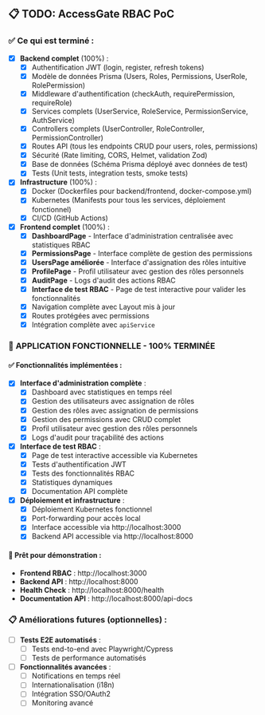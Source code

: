 ## 📋 **TODO: AccessGate RBAC PoC**

### ✅ **Ce qui est terminé :**

- [x] **Backend complet** (100%) :
  - [x] Authentification JWT (login, register, refresh tokens)
  - [x] Modèle de données Prisma (Users, Roles, Permissions, UserRole, RolePermission)
  - [x] Middleware d'authentification (checkAuth, requirePermission, requireRole)
  - [x] Services complets (UserService, RoleService, PermissionService, AuthService)
  - [x] Controllers complets (UserController, RoleController, PermissionController)
  - [x] Routes API (tous les endpoints CRUD pour users, roles, permissions)
  - [x] Sécurité (Rate limiting, CORS, Helmet, validation Zod)
  - [x] Base de données (Schéma Prisma déployé avec données de test)
  - [x] Tests (Unit tests, integration tests, smoke tests)

- [x] **Infrastructure** (100%) :
  - [x] Docker (Dockerfiles pour backend/frontend, docker-compose.yml)
  - [x] Kubernetes (Manifests pour tous les services, déploiement fonctionnel)
  - [x] CI/CD (GitHub Actions)

- [x] **Frontend complet** (100%) :
  - [x] **DashboardPage** - Interface d'administration centralisée avec statistiques RBAC
  - [x] **PermissionsPage** - Interface complète de gestion des permissions
  - [x] **UsersPage améliorée** - Interface d'assignation des rôles intuitive
  - [x] **ProfilePage** - Profil utilisateur avec gestion des rôles personnels
  - [x] **AuditPage** - Logs d'audit des actions RBAC
  - [x] **Interface de test RBAC** - Page de test interactive pour valider les fonctionnalités
  - [x] Navigation complète avec Layout mis à jour
  - [x] Routes protégées avec permissions
  - [x] Intégration complète avec `apiService`

### 🎉 **APPLICATION FONCTIONNELLE - 100% TERMINÉE**

#### **✅ Fonctionnalités implémentées :**

- [x] **Interface d'administration complète** :
  - [x] Dashboard avec statistiques en temps réel
  - [x] Gestion des utilisateurs avec assignation de rôles
  - [x] Gestion des rôles avec assignation de permissions
  - [x] Gestion des permissions avec CRUD complet
  - [x] Profil utilisateur avec gestion des rôles personnels
  - [x] Logs d'audit pour traçabilité des actions

- [x] **Interface de test RBAC** :
  - [x] Page de test interactive accessible via Kubernetes
  - [x] Tests d'authentification JWT
  - [x] Tests des fonctionnalités RBAC
  - [x] Statistiques dynamiques
  - [x] Documentation API complète

- [x] **Déploiement et infrastructure** :
  - [x] Déploiement Kubernetes fonctionnel
  - [x] Port-forwarding pour accès local
  - [x] Interface accessible via http://localhost:3000
  - [x] Backend API accessible via http://localhost:8000

#### **🚀 Prêt pour démonstration :**

- **Frontend RBAC** : http://localhost:3000
- **Backend API** : http://localhost:8000
- **Health Check** : http://localhost:8000/health
- **Documentation API** : http://localhost:8000/api-docs

### 📋 **Améliorations futures (optionnelles) :**

- [ ] **Tests E2E automatisés** :
  - [ ] Tests end-to-end avec Playwright/Cypress
  - [ ] Tests de performance automatisés
- [ ] **Fonctionnalités avancées** :
  - [ ] Notifications en temps réel
  - [ ] Internationalisation (i18n)
  - [ ] Intégration SSO/OAuth2
  - [ ] Monitoring avancé